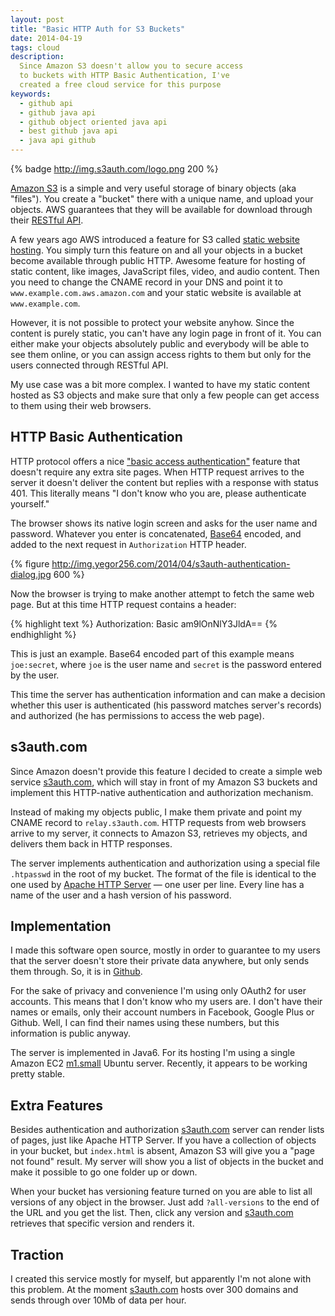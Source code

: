 ```yaml
---
layout: post
title: "Basic HTTP Auth for S3 Buckets"
date: 2014-04-19
tags: cloud
description:
  Since Amazon S3 doesn't allow you to secure access
  to buckets with HTTP Basic Authentication, I've
  created a free cloud service for this purpose
keywords:
  - github api
  - github java api
  - github object oriented java api
  - best github java api
  - java api github
---
```


{% badge http://img.s3auth.com/logo.png 200 %}

[Amazon S3](http://aws.amazon.com/s3/)
is a simple and very useful storage of binary
objects (aka "files"). You create a "bucket"
there with a unique name, and upload your objects.
AWS guarantees that they will be available for
download through their
[RESTful API](http://docs.aws.amazon.com/AmazonS3/latest/API/APIRest.html).

A few years ago AWS introduced a feature for S3 called
[static website hosting](http://docs.aws.amazon.com/AmazonS3/latest/dev/WebsiteHosting.html).
You simply turn this feature on and all
your objects in a bucket become available through public HTTP.
Awesome feature for hosting of static content, like images,
JavaScript files, video, and audio content. Then you need
to change the CNAME record in your DNS and point it to
`www.example.com.aws.amazon.com` and your static website
is available at `www.example.com`.

However, it is not possible to protect your website anyhow.
Since the content is purely static, you can't have any
login page in front of it. You can either make your objects
absolutely public and everybody will be able to see them
online, or you can assign access rights to them but only
for the users connected through RESTful API.

My use case was a bit more complex. I wanted to have my static content
hosted as S3 objects and make sure that only a few people can get
access to them using their web browsers.

## HTTP Basic Authentication

HTTP protocol offers a nice
["basic access authentication"](http://en.wikipedia.org/wiki/Basic_access_authentication)
feature that doesn't require any extra site pages.
When HTTP request arrives to the
server it doesn't deliver the content but replies with
a response with status 401. This literally means "I don't know who you
are, please authenticate yourself."

The browser shows its native login screen and asks for the user name
and password. Whatever you enter is concatenated,
[Base64](http://en.wikipedia.org/wiki/Base64) encoded, and
added to the next request in `Authorization` HTTP header.

{% figure http://img.yegor256.com/2014/04/s3auth-authentication-dialog.jpg 600 %}

Now the browser is trying to make another attempt to fetch the same
web page. But at this time HTTP request contains a header:

{% highlight text %}
Authorization: Basic am9lOnNlY3JldA==
{% endhighlight %}

This is just an example.
Base64 encoded part of this example means `joe:secret`, where `joe` is
the user name and `secret` is the password entered by the user.

This time the server has authentication information and can make
a decision whether this user is authenticated (his password matches
server's records) and authorized (he has permissions to access the web page).

## s3auth.com

Since Amazon doesn't provide this feature I decided to create
a simple web service [s3auth.com](http://www.s3auth.com),
which will stay in front of my Amazon S3 buckets
and implement this HTTP-native authentication and authorization mechanism.

Instead of making my objects public, I make them private and point
my CNAME record to `relay.s3auth.com`. HTTP requests from web browsers
arrive to my server, it connects to Amazon S3, retrieves my objects,
and delivers them back in HTTP responses.

The server implements authentication and authorization using a
special file `.htpasswd` in the root of my bucket. The format of the
file is identical to the one used by
[Apache HTTP Server](http://httpd.apache.org/docs/2.2/programs/htpasswd.html)
&mdash; one user per
line. Every line has a name of the user and a hash version of his password.

## Implementation

I made this software open source, mostly in order to guarantee to my
users that the server doesn't store their private data anywhere, but
only sends them through. So, it is in
[Github](https://github.com/yegor256/s3auth).

For the sake of privacy and convenience I'm using only OAuth2
for user accounts. This means that I don't know who my users are. I don't
have their names or emails, only their account numbers in Facebook, Google Plus
or Github. Well, I can find their names using these numbers, but this
information is public anyway.

The server is implemented in Java6. For its hosting I'm using
a single Amazon EC2 [m1.small](http://aws.amazon.com/ec2/instance-types/)
Ubuntu server. Recently, it appears to
be working pretty stable.


## Extra Features

Besides authentication and authorization [s3auth.com](http://www.s3auth.com)
server can render lists of pages, just like Apache HTTP Server. If you have
a collection of objects in your bucket, but `index.html` is absent,
Amazon S3 will give you a "page not found" result. My server will
show you a list of objects in the bucket and make it possible to
go one folder up or down.

When your bucket has versioning feature turned on you are able to
list all versions of any object in the browser. Just add `?all-versions` to
the end of the URL and you get the list. Then, click any version
and [s3auth.com](http://www.s3auth.com)
retrieves that specific version and renders it.

## Traction

I created this service mostly for myself, but apparently I'm not alone
with this problem. At the moment [s3auth.com](http://www.s3auth.com)
hosts over 300 domains and sends through over 10Mb of data per hour.
